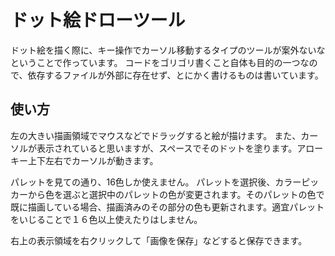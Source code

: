 # ドット絵ドローツール

ドット絵を描く際に、キー操作でカーソル移動するタイプのツールが案外ないなということで作っています。
コードをゴリゴリ書くこと自体も目的の一つなので、依存するファイルが外部に存在せず、とにかく書けるものは書いています。

## 使い方
左の大きい描画領域でマウスなどでドラッグすると絵が描けます。
また、カーソルが表示されていると思いますが、スペースでそのドットを塗ります。アローキー上下左右でカーソルが動きます。

パレットを見ての通り、16色しか使えません。
パレットを選択後、カラーピッカーから色を選ぶと選択中のパレットの色が変更されます。そのパレットの色で既に描画している場合、描画済みのその部分の色も更新されます。適宜パレットをいじることで１６色以上使えたりはしません。

右上の表示領域を右クリックして「画像を保存」などすると保存できます。
